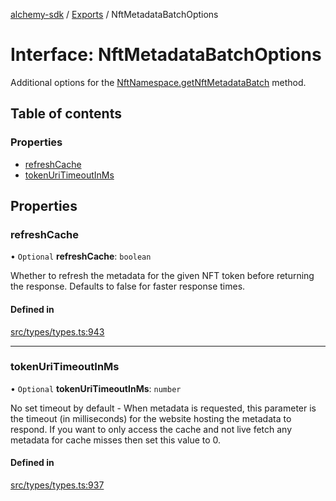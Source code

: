 [alchemy-sdk](../README.md) / [Exports](../modules.md) / NftMetadataBatchOptions

# Interface: NftMetadataBatchOptions

Additional options for the [NftNamespace.getNftMetadataBatch](../classes/NftNamespace.md#getnftmetadatabatch) method.

## Table of contents

### Properties

- [refreshCache](NftMetadataBatchOptions.md#refreshcache)
- [tokenUriTimeoutInMs](NftMetadataBatchOptions.md#tokenuritimeoutinms)

## Properties

### refreshCache

• `Optional` **refreshCache**: `boolean`

Whether to refresh the metadata for the given NFT token before returning
the response. Defaults to false for faster response times.

#### Defined in

[src/types/types.ts:943](https://github.com/alchemyplatform/alchemy-sdk-js/blob/4483414/src/types/types.ts#L943)

___

### tokenUriTimeoutInMs

• `Optional` **tokenUriTimeoutInMs**: `number`

No set timeout by default - When metadata is requested, this parameter is
the timeout (in milliseconds) for the website hosting the metadata to
respond. If you want to only access the cache and not live fetch any
metadata for cache misses then set this value to 0.

#### Defined in

[src/types/types.ts:937](https://github.com/alchemyplatform/alchemy-sdk-js/blob/4483414/src/types/types.ts#L937)

